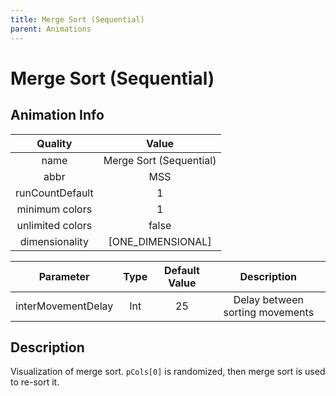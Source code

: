 ```yaml
---
title: Merge Sort (Sequential)
parent: Animations
---
```


<!-- THIS FILE IS AUTOMATICALLY GENERATED -->
<!-- MAKE CHANGES TO THE AnimationInfo INSTANCE ASSOCIATED WITH THIS ANIMATION -->

# Merge Sort (Sequential)

## Animation Info

|Quality|Value|
|:-:|:-:|
|name|Merge Sort (Sequential)|
|abbr|MSS|
|runCountDefault|1|
|minimum colors|1|
|unlimited colors|false|
|dimensionality|[ONE_DIMENSIONAL]|

|Parameter|Type|Default Value|Description|
|:-:|:-:|:-:|:-:|
|interMovementDelay|Int|25|Delay between sorting movements|

## Description
Visualization of merge sort.
`pCols[0]` is randomized, then merge sort is used to re-sort it.

